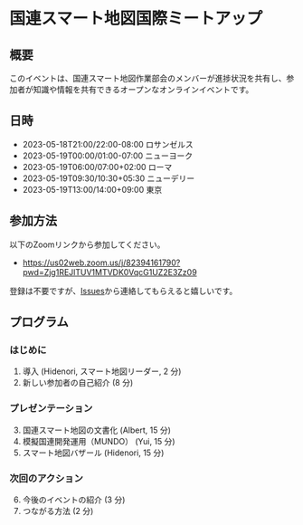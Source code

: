 # 国連スマート地図国際ミートアップ

## 概要

このイベントは、国連スマート地図作業部会のメンバーが進捗状況を共有し、参加者が知識や情報を共有できるオープンなオンラインイベントです。

## 日時

- 2023-05-18T21:00/22:00-08:00 ロサンゼルス
- 2023-05-19T00:00/01:00-07:00 ニューヨーク
- 2023-05-19T06:00/07:00+02:00 ローマ
- 2023-05-19T09:30/10:30+05:30 ニューデリー
- 2023-05-19T13:00/14:00+09:00 東京

## 参加方法

以下のZoomリンクから参加してください。

- https://us02web.zoom.us/j/82394161790?pwd=Zjg1REJlTUV1MTVDK0VqcG1UZ2E3Zz09

登録は不要ですが、[Issues](https://github.com/UNopenGIS/7/issues/152)から連絡してもらえると嬉しいです。

## プログラム

### はじめに

1. 導入 (Hidenori, スマート地図リーダー, 2 分)
2. 新しい参加者の自己紹介 (8 分)

### プレゼンテーション

3. 国連スマート地図の文書化 (Albert, 15 分)
4. 模擬国連開発運用（MUNDO） (Yui, 15 分)
5. スマート地図バザール (Hidenori, 15 分)

### 次回のアクション

6. 今後のイベントの紹介 (3 分)
7. つながる方法 (2 分)
